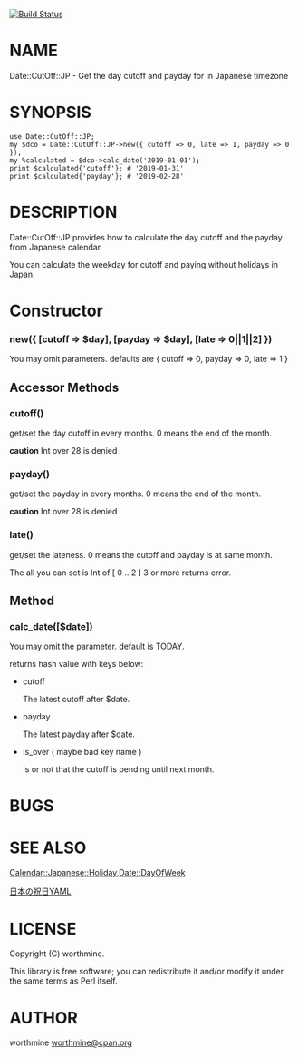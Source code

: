 [![Build Status](https://travis-ci.com/worthmine/Date-Cutoff-JP.svg?branch=master)](https://travis-ci.com/worthmine/Date-Cutoff-JP)
# NAME

Date::CutOff::JP - Get the day cutoff and payday for in Japanese timezone

# SYNOPSIS

    use Date::CutOff::JP;
    my $dco = Date::CutOff::JP->new({ cutoff => 0, late => 1, payday => 0 });
    my %calculated = $dco->calc_date('2019-01-01');
    print $calculated{'cutoff'}; # '2019-01-31'
    print $calculated{'payday'}; # '2019-02-28'

# DESCRIPTION

Date::CutOff::JP provides how to calculate the day cutoff and the payday from Japanese calendar.

You can calculate the weekday for cutoff and paying without holidays in Japan.

# Constructor

### new({ \[cutoff => $day\], \[payday => $day\], \[late => 0||1||2\] })

You may omit parameters. defaults are { cutoff => 0, payday => 0, late => 1 }

## Accessor Methods

### cutoff()

get/set the day cutoff in every months. 0 means the end of the month.

**caution** Int over 28 is denied

### payday()

get/set the payday in every months. 0 means the end of the month.

**caution** Int over 28 is denied

### late()

get/set the lateness. 0 means the cutoff and payday is at same month.

The all you can set is Int of \[ 0 .. 2 \] 3 or more returns error.

## Method

### calc\_date(\[$date\])

You may omit the parameter. default is TODAY.

returns hash value with keys below:

- cutoff

    The latest cutoff after $date.

- payday

    The latest payday after $date.

- is\_over ( maybe bad key name )

    Is or not that the cutoff is pending until next month.

# BUGS

# SEE ALSO

[Calendar::Japanese::Holiday](https://metacpan.org/pod/Calendar::Japanese::Holiday),[Date::DayOfWeek](https://metacpan.org/pod/Date::DayOfWeek)

[日本の祝日YAML](https://github.com/holiday-jp/holiday_jp/blob/master/holidays.yml)

# LICENSE

Copyright (C) worthmine.

This library is free software; you can redistribute it and/or modify
it under the same terms as Perl itself.

# AUTHOR

worthmine <worthmine@cpan.org>
